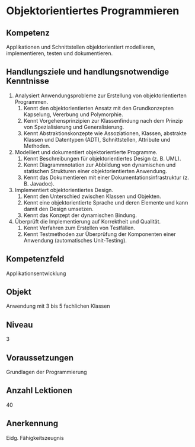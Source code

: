 # Objektorientiertes Programmieren

## Kompetenz
Applikationen und Schnittstellen objektorientiert modellieren, implementieren, testen und dokumentieren.

## Handlungsziele und handlungsnotwendige Kenntnisse
1. Analysiert Anwendungsprobleme zur Erstellung von objektorientierten Programmen.
   1. Kennt den objektorientierten Ansatz mit den Grundkonzepten Kapselung, Vererbung und Polymorphie.
   1. Kennt Vorgehensprinzipien zur Klassenfindung nach dem Prinzip von Spezialisierung und Generalisierung.
   1. Kennt Abstraktionskonzepte wie Assoziationen, Klassen, abstrakte Klassen und Datentypen (ADT), Schnittstellen, Attribute und Methoden.
1. Modelliert und dokumentiert objektorientierte Programme.
   1. Kennt Beschreibungen für objektorientiertes Design (z. B. UML).
   1. Kennt Diagrammnotation zur Abbildung von dynamischen und statischen Strukturen einer objektorientierten Anwendung. 
   1. Kennt das Dokumentieren mit einer Dokumentationsinfrastruktur (z. B. Javadoc).
1. Implementiert objektorientiertes Design. 
   1. Kennt den Unterschied zwischen Klassen und Objekten.
   1. Kennt eine objektorientierte Sprache und deren Elemente und kann damit den Design umsetzen.
   1. Kennt das Konzept der dynamischen Bindung.
1. Überprüft die Implementierung auf Korrektheit und Qualität.
   1. Kennt Verfahren zum Erstellen von Testfällen.
   1. Kennt Testmethoden zur Überprüfung der Komponenten einer Anwendung (automatisches Unit-Testing).

## Kompetenzfeld
Applikationsentwicklung

## Objekt
Anwendung mit 3 bis 5 fachlichen Klassen

## Niveau
3

## Voraussetzungen
Grundlagen der Programmierung

## Anzahl Lektionen
40

## Anerkennung
Eidg. Fähigkeitszeugnis
